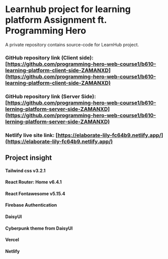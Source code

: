 # Learnhub project for learning platform Assignment ft. Programming Hero

A private repository contains source-code for LearnHub project.

### GitHub repository link (Client side): [https://github.com/programming-hero-web-course1/b610-learning-platform-client-side-ZAMANXD](https://github.com/programming-hero-web-course1/b610-learning-platform-client-side-ZAMANXD)

### GitHub repository link (Server Side): [https://github.com/programming-hero-web-course1/b610-lerning-platform-server-side-ZAMANXD](https://github.com/programming-hero-web-course1/b610-lerning-platform-server-side-ZAMANXD)

### Netlify live site link: [https://elaborate-lily-fc64b9.netlify.app/](https://elaborate-lily-fc64b9.netlify.app/)

## Project insight

#### Tailwind css v3.2.1

#### React Router: Home v6.4.1

#### React Fontawesome v5.15.4

#### Firebase Authentication

#### DaisyUI

#### Cyberpunk theme from DaisyUI

#### Vercel

#### Netlify
